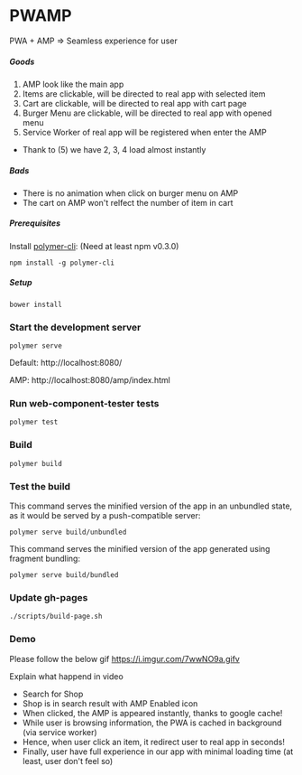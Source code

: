 # PWAMP

PWA + AMP => Seamless experience for user

##### Goods

1. AMP look like the main app
2. Items are clickable, will be directed to real app with selected item
3. Cart are clickable, will be directed to real app with cart page
4. Burger Menu are clickable, will be directed to real app with opened menu
5. Service Worker of real app will be registered when enter the AMP

* Thank to (5) we have 2, 3, 4 load almost instantly 

##### Bads

- There is no animation when click on burger menu on AMP
- The cart on AMP won't relfect the number of item in cart

##### Prerequisites

Install [polymer-cli](https://github.com/Polymer/polymer-cli):
(Need at least npm v0.3.0)

    npm install -g polymer-cli


##### Setup
    bower install

### Start the development server

    polymer serve
    
Default: http://localhost:8080/

AMP: http://localhost:8080/amp/index.html

### Run web-component-tester tests

    polymer test

### Build

    polymer build

### Test the build

This command serves the minified version of the app in an unbundled state, as it would be served by a push-compatible server:

    polymer serve build/unbundled
    
This command serves the minified version of the app generated using fragment bundling:

    polymer serve build/bundled

### Update gh-pages
    ./scripts/build-page.sh 
    
### Demo
Please follow the below gif
https://i.imgur.com/7wwNO9a.gifv

Explain what happend in video

- Search for Shop
- Shop is in search result with AMP Enabled icon 
- When clicked, the AMP is appeared instantly, thanks to google cache!
- While user is browsing information, the PWA is cached in background (via service worker)
- Hence, when user click an item, it redirect user to real app in seconds!
- Finally, user have full experience in our app with minimal loading time (at least, user don't feel so)
